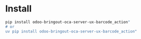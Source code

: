 # Install

```bash
pip install odoo-bringout-oca-server-ux-barcode_action"
# or
uv pip install odoo-bringout-oca-server-ux-barcode_action"
```
